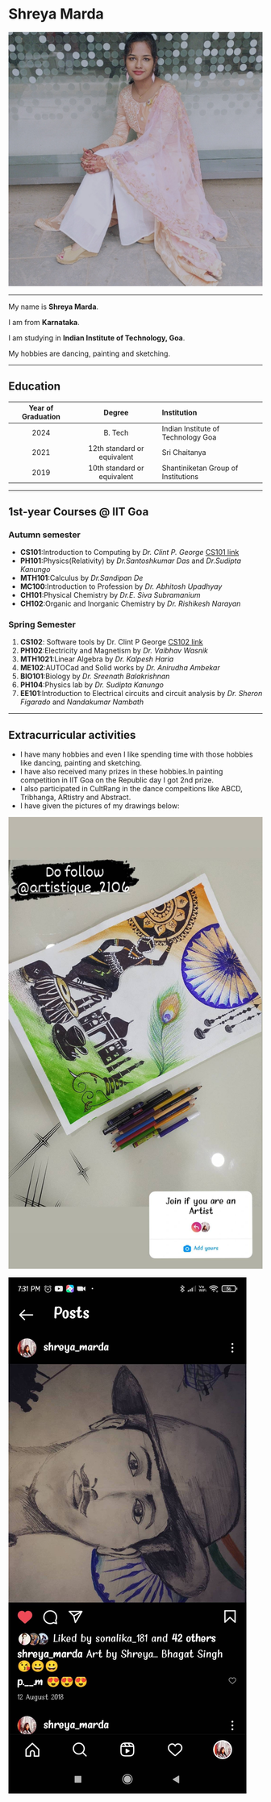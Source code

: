 # Shreya Marda
![Shreya](../img/Shreya.jpeg)
***
My name is **Shreya Marda**.

I am from **Karnataka**.

I am studying in **Indian Institute of Technology, Goa**.

My hobbies are dancing, painting and sketching.

***
## Education

|**Year of Graduation**|**Degree**|**Institution**|
|:------:|:---------:|:------|
|2024|B. Tech| Indian Institute of Technology Goa|
|2021|12th standard or equivalent|Sri Chaitanya|
|2019|10th standard or equivalent|Shantiniketan Group of Institutions|

***

## 1st-year Courses @ IIT Goa

### Autumn semester

* **CS101**:Introduction to Computing by *Dr. Clint P. George* [CS101 link](https://clintpgeorge.github.io/cs-101/autumn-2021/)
* **PH101**:Physics(Relativity) by *Dr.Santoshkumar Das* and *Dr.Sudipta Kanungo*
* **MTH101**:Calculus by *Dr.Sandipan De*
* **MC100**:Introduction to Profession by *Dr. Abhitosh Upadhyay*
* **CH101**:Physical Chemistry by *Dr.E. Siva Subramanium*
* **CH102**:Organic and Inorganic Chemistry by *Dr. Rishikesh Narayan*
  
### Spring Semester

1. **CS102**: Software tools by Dr. Clint P George [CS102 link](https://clintpgeorge.github.io/cs-101/autumn-2021/)
2. **PH102**:Electricity and Magnetism by *Dr. Vaibhav Wasnik*
3. **MTH1021**:Linear Algebra by *Dr. Kalpesh Haria*
4. **ME102**:AUTOCad and Solid works by *Dr. Anirudha Ambekar*
5. **BIO101**:Biology by *Dr. Sreenath Balakrishnan*
6. **PH104**:Physics lab by *Dr. Sudipta Kanungo*
7. **EE101**:Introduction to Electrical circuits and circuit analysis by *Dr. Sheron Figarado* and *Nandakumar Nambath*
   
***
## Extracurricular activities

* I have many hobbies and even I like spending time with those hobbies like dancing, painting and sketching.
* I have also received many prizes in these hobbies.In painting competition in IIT Goa on the Republic day I got 2nd prize.
* I also participated in CultRang in the dance compeitions like ABCD, Tribhanga, ARtistry and Abstract.
* I have given the pictures of my drawings below:
  
![Drawing1](img/D1.jpg)

![Drawing2](img/D2.jpg)




